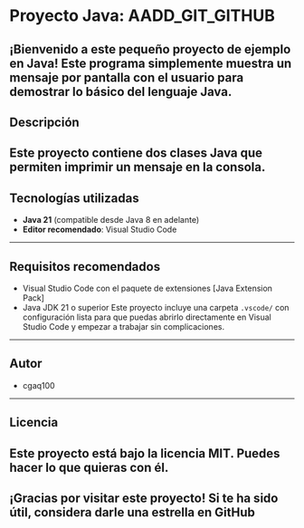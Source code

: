 # Proyecto Java: AADD_GIT_GITHUB

¡Bienvenido a este pequeño proyecto de ejemplo en Java!
Este programa simplemente muestra un **mensaje por pantalla con el usuario** para
demostrar lo básico del lenguaje Java.
---
## Descripción
Este proyecto contiene dos clases Java que permiten imprimir un mensaje en la consola.
---
## Tecnologías utilizadas
- **Java 21** (compatible desde Java 8 en adelante)
- **Editor recomendado**: Visual Studio Code
---
## Requisitos recomendados
- Visual Studio Code con el paquete de extensiones [Java Extension Pack]
- Java JDK 21 o superior
Este proyecto incluye una carpeta `.vscode/` con configuración lista para que puedas abrirlo
directamente en Visual Studio Code y empezar a trabajar sin complicaciones.
---
## Autor
* cgaq100
---
## Licencia
Este proyecto está bajo la licencia MIT. Puedes hacer lo que quieras con él.
---
¡Gracias por visitar este proyecto!
Si te ha sido útil, considera darle una estrella en GitHub
---
